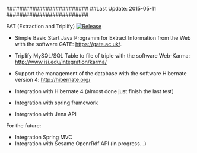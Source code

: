 #########################
##Last Update: 2015-05-11
#########################

EAT (Extraction and Triplify)
[![Release](https://img.shields.io/github/release/4535992/EAT.svg?label=maven)](https://jitpack.io/4535992/EAT)
- Simple Basic Start Java Programm for Extract Information from the Web with the software GATE: https://gate.ac.uk/.
- Triplify MySQL/SQL Table to file of triple with the software Web-Karma: http://www.isi.edu/integration/karma/
- Support the management of the database with the software Hibernate version 4: http://hibernate.org/

- Integration with Hibernate 4 (almost done just finish the last test)
- Integration with spring framework
- Integration with Jena API

For the future:

- Integration Spring MVC
- Integration with Sesame OpenrRdf API (in progress...)